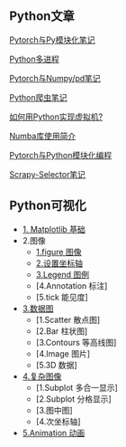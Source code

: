 ## Python文章

[Pytorch与Py模块化笔记](https://jacklv999.github.io/mytest/读书笔记/CS/Python/Pytorch与Py模块化笔记.html) 

[Python多进程](https://jacklv999.github.io/mytest/读书笔记/CS/Python/Python多进程.html)  

[Pytorch与Numpy/pd笔记](https://jacklv999.github.io/mytest/读书笔记/CS/Python/Pytorch与Nppd笔记.html) 

[Python爬虫笔记](https://jacklv999.github.io/mytest/读书笔记/CS/Python/requests笔记.html) 

[如何用Python实现虚拟机?](https://jacklv999.github.io/mytest/读书笔记/CS/Python/Python实现虚拟机.html)  

[Numba库使用简介](https://jacklv999.github.io/mytest/读书笔记/CS/Python/Numba库使用简介.html) 

[Pytorch与Python模块化编程](https://jacklv999.github.io/mytest/读书笔记/CS/Python/Pytorch与Py模块化笔记.html) 

[Scrapy-Selector笔记](https://jacklv999.github.io/mytest/读书笔记/CS/Python/Scrapy-Selector.html) 



## Python可视化

- [1. Matplotlib 基础](https://jacklv999.github.io/mytest/读书笔记/CS/Python/Python-数据可视化Mvan/Matplotlib-基础.html) 
- 2.图像
    - [1.figure 图像](https://jacklv999.github.io/mytest/读书笔记/CS/Python/Python-数据可视化Mvan/figure-图像.html) 
    - [2.设置坐标轴](https://jacklv999.github.io/mytest/读书笔记/CS/Python/Python-数据可视化Mvan/坐标轴设置.html) 
    - [3.Legend 图例](https://jacklv999.github.io/mytest/读书笔记/CS/Python/Python-数据可视化Mvan/数据图基础设置LegendAnnotation-and-tick.html) 
    - [4.Annotation 标注]
    - [5.tick 能见度]
- [3.数据图](https://jacklv999.github.io/mytest/读书笔记/CS/Python/Python-数据可视化Mvan/简单信息显示Scatter-散点图Bar-柱状图和-Contours-等高线图.html) 
    - [1.Scatter 散点图]
    - [2.Bar 柱状图]
    - [3.Contours 等高线图]
    - [4.Image 图片]
    - [5.3D 数据]
- [4.复杂图像](https://jacklv999.github.io/mytest/读书笔记/CS/Python/Python-数据可视化Mvan/复杂信息显示Image-图片和3D-数据.html) 
    - [1.Subplot 多合一显示]
    - [2.Subplot 分格显示]
    - [3.图中图]
    - [4.次坐标轴]
- [5.Animation 动画](https://jacklv999.github.io/mytest/读书笔记/CS/Python/Python-数据可视化Mvan/Animation-动画.html) 